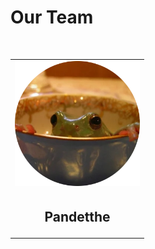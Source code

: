 ﻿# Our Team

<br/>

|  |
|--|
| <center><img height="200px" src="./images/pandetthe.png"/></center> |
| <h2><center> Pandetthe </center></h2> |